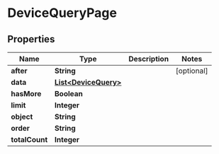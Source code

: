 
# DeviceQueryPage

## Properties
Name | Type | Description | Notes
------------ | ------------- | ------------- | -------------
**after** | **String** |  |  [optional]
**data** | [**List&lt;DeviceQuery&gt;**](DeviceQuery.md) |  | 
**hasMore** | **Boolean** |  | 
**limit** | **Integer** |  | 
**object** | **String** |  | 
**order** | **String** |  | 
**totalCount** | **Integer** |  | 



